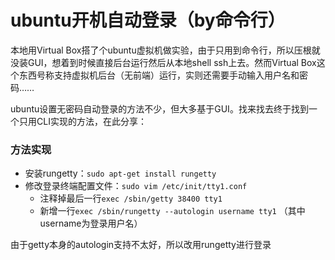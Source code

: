 # ubuntu开机自动登录（by命令行）

本地用Virtual Box搭了个ubuntu虚拟机做实验，由于只用到命令行，所以压根就没装GUI，想着到时候直接后台运行然后从本地shell ssh上去。然而Virtual Box这个东西号称支持虚拟机后台（无前端）运行，实则还需要手动输入用户名和密码……

ubuntu设置无密码自动登录的方法不少，但大多基于GUI。找来找去终于找到一个只用CLI实现的方法，在此分享：

### 方法实现

- 安装rungetty：`sudo apt-get install rungetty`
- 修改登录终端配置文件：`sudo vim /etc/init/tty1.conf`
  - 注释掉最后一行`exec /sbin/getty 38400 tty1`
  - 新增一行`exec /sbin/rungetty --autologin username tty1`
    （其中username为登录用户名）

由于getty本身的autologin支持不太好，所以改用rungetty进行登录
